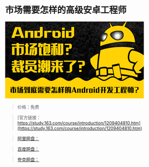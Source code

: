 # 市场需要怎样的高级安卓工程师

![img](../../../assets/study163/free/9f5b3a3a695543a59ac5e45e0a3dcdb5.jpg)

> 价格：免费

> [官方链接：https://study.163.com/course/introduction/1209404810.htm](https://study.163.com/course/introduction/1209404810.htm)

> [阿里网盘：]()

> [百度网盘：]()

> [夸克网盘：]()
